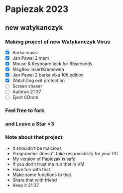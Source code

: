 # Papiezak 2023
## new watykanczyk

### Making project of new Watykanczyk Virus

- [x] Barka music
- [x] Jan Pawel 2 mem
- [x] Mouse & Keyboard lock for 65seconds
- [x] MsgBox InsertKremówka
- [x] Jan Pawel 2 barka vixa 10h edition  
- [x] WatchDog exit protection
- [ ] Screen shaker
- [ ] Autorun 21:37
- [ ] Eject CDrom

### Feel free to fork

### and Leave a Star <3

### Note about thet project

- It shouldn't be malcious
- Programmer doesn't take responsibility for your PC
- My version of Papiezak is safe
- If you don't trust me run that in VM
- Have fun with that
- Make some functions to that
- Share that with friend
- Keep it 21:37 
